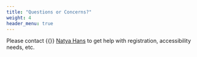 ```yaml
---
title: "Questions or Concerns?"
weight: 4
header_menu: true
---
```


Please contact {{<icon class="fa fa-envelope">}}&nbsp;[Natya Hans](mailto:nhans@ufl.edu) to get help with registration, accessibility needs, etc.
